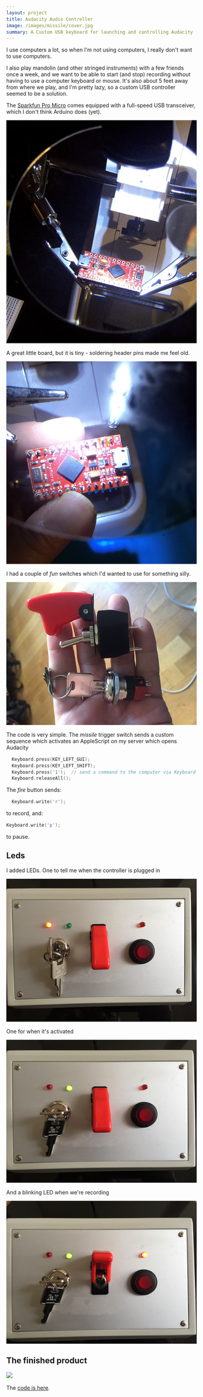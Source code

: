 ```yaml
---
layout: project
title: Audacity Audio Controller
image: /images/missile/cover.jpg
summary: A Custom USB keyboard for launching and controlling Audacity
---
```


I use computers a lot, so when I'm not using computers, I really don't want to
use computers.

I also play mandolin (and other stringed instruments) with a few friends once a week,
and we want to be able to start (and stop) recording without having to use a computer
keyboard or mouse. It's also about 5 feet away from where we play, and I'm pretty lazy,
so a custom USB controller seemed to be a solution.

The [Sparkfun Pro Micro](https://www.sparkfun.com/products/12640) comes
equipped with a full-speed USB transceiver, which I don't think Arduino does (yet).

![](/images/missile/IMG_7708.JPG)

A great little board, but it is tiny - soldering header pins made me feel old.

![](/images/missile/IMG_7709.JPG)

I had a couple of *fun* switches which I'd wanted to use for something silly.

![](/images/missile/IMG_7678.JPG)

The code is very simple. The *missile* trigger switch sends a custom sequence
which activates an AppleScript on my server which opens Audacity

```cpp
  Keyboard.press(KEY_LEFT_GUI);
  Keyboard.press(KEY_LEFT_SHIFT);
  Keyboard.press('1');  // send a command to the computer via Keyboard HID
  Keyboard.releaseAll();
```

The *fire* button sends:

```cpp
  Keyboard.write('r');
```

to record, and:
```cpp
Keyboard.write('p');
```

to pause.

## Leds

I added LEDs. One to tell me when the controller is plugged in

![](/images/missile/IMG_7756.JPG)

One for when it's activated

![](/images/missile/IMG_7757.JPG)

And a blinking LED when we're recording

![](/images/missile/IMG_7759.JPG)

## The finished product

![](/images/missile/ezgif-4-5b23530c7df3.gif)

The [code is here](https://github.com/SachaWheeler/USB-controlller).
